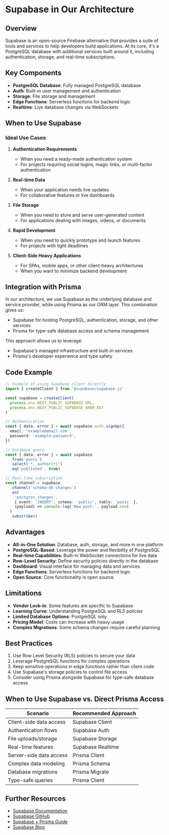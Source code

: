 # Supabase in Our Architecture

## Overview

Supabase is an open-source Firebase alternative that provides a suite of tools and services to help developers build applications. At its core, it's a PostgreSQL database with additional services built around it, including authentication, storage, and real-time subscriptions.

## Key Components

- **PostgreSQL Database**: Fully managed PostgreSQL database
- **Auth**: Built-in user management and authentication
- **Storage**: File storage and management
- **Edge Functions**: Serverless functions for backend logic
- **Realtime**: Live database changes via WebSockets

## When to Use Supabase

### Ideal Use Cases

1. **Authentication Requirements**
   - When you need a ready-made authentication system
   - For projects requiring social logins, magic links, or multi-factor authentication

2. **Real-time Data**
   - When your application needs live updates
   - For collaborative features or live dashboards

3. **File Storage**
   - When you need to store and serve user-generated content
   - For applications dealing with images, videos, or documents

4. **Rapid Development**
   - When you need to quickly prototype and launch features
   - For projects with tight deadlines

5. **Client-Side Heavy Applications**
   - For SPAs, mobile apps, or other client-heavy architectures
   - When you want to minimize backend development

## Integration with Prisma

In our architecture, we use Supabase as the underlying database and service provider, while using Prisma as our ORM layer. This combination gives us:

- Supabase for hosting PostgreSQL, authentication, storage, and other services
- Prisma for type-safe database access and schema management

This approach allows us to leverage:
- Supabase's managed infrastructure and built-in services
- Prisma's developer experience and type safety

## Code Example

```typescript
// Example of using Supabase client directly
import { createClient } from '@supabase/supabase-js'

const supabase = createClient(
  process.env.NEXT_PUBLIC_SUPABASE_URL,
  process.env.NEXT_PUBLIC_SUPABASE_ANON_KEY
)

// Authentication
const { data, error } = await supabase.auth.signUp({
  email: 'example@email.com',
  password: 'example-password',
})

// Database query
const { data, error } = await supabase
  .from('posts')
  .select('*, author(*)')
  .eq('published', true)

// Real-time subscription
const channel = supabase
  .channel('schema-db-changes')
  .on(
    'postgres_changes',
    { event: 'INSERT', schema: 'public', table: 'posts' },
    (payload) => console.log('New post:', payload.new)
  )
  .subscribe()
```

## Advantages

- **All-in-One Solution**: Database, auth, storage, and more in one platform
- **PostgreSQL-Based**: Leverage the power and flexibility of PostgreSQL
- **Real-time Capabilities**: Built-in WebSocket connections for live data
- **Row-Level Security**: Define security policies directly in the database
- **Dashboard**: Visual interface for managing data and services
- **Edge Functions**: Serverless functions for backend logic
- **Open Source**: Core functionality is open source

## Limitations

- **Vendor Lock-in**: Some features are specific to Supabase
- **Learning Curve**: Understanding PostgreSQL and RLS policies
- **Limited Database Options**: PostgreSQL only
- **Pricing Model**: Costs can increase with heavy usage
- **Complex Migrations**: Some schema changes require careful planning

## Best Practices

1. Use Row Level Security (RLS) policies to secure your data
2. Leverage PostgreSQL functions for complex operations
3. Keep sensitive operations in edge functions rather than client code
4. Use Supabase's storage policies to control file access
5. Consider using Prisma alongside Supabase for type-safe database access

## When to Use Supabase vs. Direct Prisma Access

| Scenario | Recommended Approach |
|----------|---------------------|
| Client-side data access | Supabase Client |
| Authentication flows | Supabase Auth |
| File uploads/storage | Supabase Storage |
| Real-time features | Supabase Realtime |
| Server-side data access | Prisma Client |
| Complex data modeling | Prisma Schema |
| Database migrations | Prisma Migrate |
| Type-safe queries | Prisma Client |

## Further Resources

- [Supabase Documentation](https://supabase.com/docs)
- [Supabase GitHub](https://github.com/supabase/supabase)
- [Supabase + Prisma Guide](https://supabase.com/docs/guides/integrations/prisma)
- [Supabase Blog](https://supabase.com/blog)